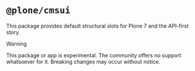 # `@plone/cmsui`

This package provides default structural slots for Plone 7 and the API-first story.

> [!WARNING]
> This package or app is experimental.
> The community offers no support whatsoever for it.
> Breaking changes may occur without notice.
